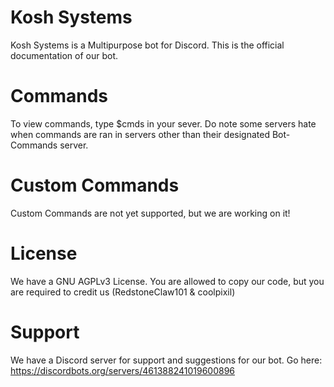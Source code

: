 # Kosh Systems

Kosh Systems is a Multipurpose bot for Discord. This is the official documentation of our bot.

# Commands

To view commands, type $cmds in your sever. Do note some servers hate when commands are ran in servers other than their designated Bot-Commands server.

# Custom Commands

Custom Commands are not yet supported, but we are working on it!

# License

We have a GNU AGPLv3 License. You are allowed to copy our code, but you are required to credit us (RedstoneClaw101 & coolpixil)

# Support

We have a Discord server for support and suggestions for our bot. Go here: https://discordbots.org/servers/461388241019600896
